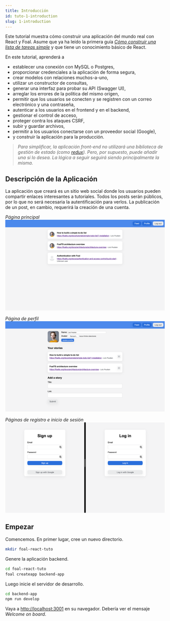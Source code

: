 ```yaml
---
title: Introducción
id: tuto-1-introduction
slug: 1-introduction
---
```


Este tutorial muestra cómo construir una aplicación del mundo real con React y Foal. Asume que ya ha leído la primera guía *[Cómo construir una lista de tareas simple](../simple-todo-list/1-installation.md)* y que tiene un conocimiento básico de React.

En este tutorial, aprenderá a
- establecer una conexión con MySQL o Postgres,
- proporcionar credenciales a la aplicación de forma segura,
- crear modelos con relaciones muchos-a-uno,
- utilizar un constructor de consultas,
- generar una interfaz para probar su API (Swagger UI),
- arreglar los errores de la política del mismo origen,
- permitir que los usuarios se conecten y se registren con un correo electrónico y una contraseña,
- autenticar a los usuarios en el frontend y en el backend,
- gestionar el control de acceso,
- proteger contra los ataques CSRF,
- subir y guardar archivos,
- permitir a los usuarios conectarse con un proveedor social (Google),
- y construir la aplicación para la producción.

> *Para simplificar, la aplicación front-end no utilizará una biblioteca de gestión de estado (como [redux](https://redux.js.org/)). Pero, por supuesto, puede añadir una si lo desea. La lógica a seguir seguirá siendo principalmente la misma.*

## Descripción de la Aplicación

La aplicación que creará es un sitio web social donde los usuarios pueden compartir enlaces interesantes a tutoriales. Todos los posts serán públicos, por lo que no será necesaria la autentificación para verlos. La publicación de un post, en cambio, requerirá la creación de una cuenta.

*Página principal*
![Feed page](./images/feed.png)

*Página de perfil*
![Profile page](./images/profile.png)

*Páginas de registro e inicio de sesión*
![Registration and login pages](./images/sign-up-and-log-in.png)

## Empezar

Comencemos. En primer lugar, cree un nuevo directorio.

```bash
mkdir foal-react-tuto
```

Genere la aplicación backend.

```bash
cd foal-react-tuto
foal createapp backend-app
```

Luego inicie el servidor de desarrollo.

```bash
cd backend-app
npm run develop
```

Vaya a [http://localhost:3001](http://localhost:3001) en su navegador. Debería ver el mensaje *Welcome on board*.